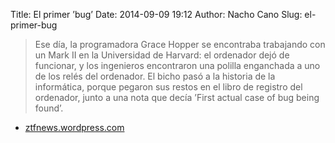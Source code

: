 Title: El primer ’bug’
Date: 2014-09-09 19:12
Author: Nacho Cano
Slug: el-primer-bug

> Ese día, la programadora Grace Hopper se encontraba trabajando con un
> Mark II en la Universidad de Harvard: el ordenador dejó de funcionar,
> y los ingenieros encontraron una polilla enganchada a uno de los relés
> del ordenador. El bicho pasó a la historia de la informática, porque
> pegaron sus restos en el libro de registro del ordenador, junto a una
> nota que decía ’First actual case of bug being found’.

- [ztfnews.wordpress.com][]

  [ztfnews.wordpress.com]: http://ztfnews.wordpress.com/2014/09/09/el-primer-bug/
    "El primer 'bug'"
